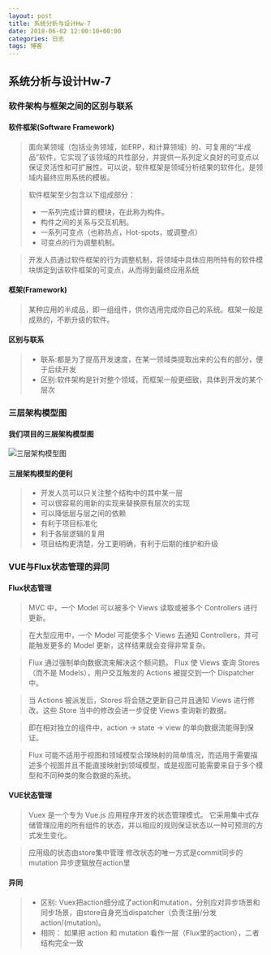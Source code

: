 ```yaml
---
layout: post
title: 系统分析与设计Hw-7
date: 2018-06-02 12:00:10+00:00
categories: 日志
tags: 博客
---
```


## 系统分析与设计Hw-7
### 软件架构与框架之间的区别与联系
#### 软件框架(Software Framework) 
>面向某领域（包括业务领域，如ERP，和计算领域）的、可复用的“半成品”软件，它实现了该领域的共性部分，并提供一系列定义良好的可变点以保证灵活性和可扩展性。可以说，软件框架是领域分析结果的软件化，是领域内最终应用系统的模板。 

>软件框架至少包含以下组成部分： 
>- 一系列完成计算的模块，在此称为构件。 
>- 构件之间的关系与交互机制。 
>- 一系列可变点（也称热点，Hot-spots，或调整点）
>-  可变点的行为调整机制。 

>开发人员通过软件框架的行为调整机制，将领域中具体应用所特有的软件模块绑定到该软件框架的可变点，从而得到最终应用系统
#### 框架(Framework)
>某种应用的半成品，即一组组件，供你选用完成你自己的系统。框架一般是成熟的，不断升级的软件。 
#### 区别与联系
>- 联系:都是为了提高开发速度，在某一领域类提取出来的公有的部分，便于后续开发
>- 区别:软件架构是针对整个领域，而框架一般更细致，具体到开发的某个层次
### 三层架构模型图
#### 我们项目的三层架构模型图
![三层架构模型图]()
#### 三层架构模型的便利
>- 开发人员可以只关注整个结构中的其中某一层
>- 可以很容易的用新的实现来替换原有层次的实现
>- 可以降低层与层之间的依赖
>- 有利于项目标准化
>- 利于各层逻辑的复用
>- 项目结构更清楚，分工更明确，有利于后期的维护和升级

### VUE与Flux状态管理的异同
#### Flux状态管理
> MVC 中，一个 Model 可以被多个 Views 读取或被多个 Controllers 进行更新。

> 在大型应用中，一个 Model 可能使多个 Views 去通知 Controllers，并可能触发更多的 Model 更新，这样结果就会变得非常复杂。

> Flux 通过强制单向数据流来解决这个额问题。
Flux 使 Views 查询 Stores（而不是 Models），用户交互触发的 Actions 被提交到一个 Dispatcher 中。

>当 Actions 被派发后，Stores 将会随之更新自己并且通知 Views 进行修改。这些 Store 当中的修改会进一步促使 Views 查询新的数据。

>即在相对独立的组件中，action -> state -> view 的单向数据流能得到保证。

>Flux 可能不适用于视图和领域模型合理映射的简单情况，而适用于需要描述多个视图并且不能直接映射到领域模型，或是视图可能需要来自于多个模型和不同种类的聚合数据的系统。

#### VUE状态管理

>Vuex 是一个专为 Vue.js 应用程序开发的状态管理模式。
>它采用集中式存储管理应用的所有组件的状态，并以相应的规则保证状态以一种可预测的方式发生变化。

>应用级的状态由store集中管理
修改状态的唯一方式是commit同步的mutation
异步逻辑放在action里

#### 异同
>- 区别: Vuex把action细分成了action和mutation，分别应对异步场景和同步场景，由store自身充当dispatcher（负责注册/分发action/(mutation)。
>- 相同： 如果把 action 和 mutation 看作一层（Flux里的action），二者结构完全一致